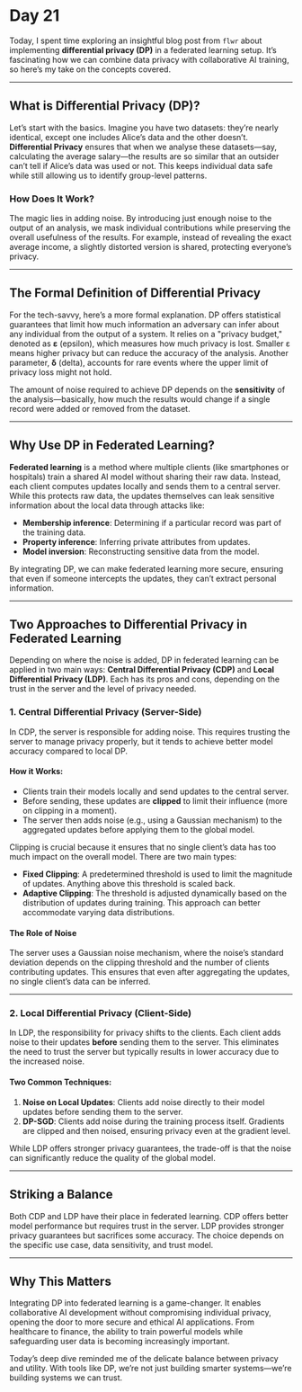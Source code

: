 # Day 21

Today, I spent time exploring an insightful blog post from `flwr` about implementing **differential privacy (DP)** in a federated learning setup. It’s fascinating how we can combine data privacy with collaborative AI training, so here’s my take on the concepts covered.

---

## What is Differential Privacy (DP)?

Let’s start with the basics. Imagine you have two datasets: they’re nearly identical, except one includes Alice’s data and the other doesn’t. **Differential Privacy** ensures that when we analyse these datasets—say, calculating the average salary—the results are so similar that an outsider can’t tell if Alice’s data was used or not. This keeps individual data safe while still allowing us to identify group-level patterns.

### How Does It Work?

The magic lies in adding noise. By introducing just enough noise to the output of an analysis, we mask individual contributions while preserving the overall usefulness of the results. For example, instead of revealing the exact average income, a slightly distorted version is shared, protecting everyone’s privacy.

---

## The Formal Definition of Differential Privacy

For the tech-savvy, here’s a more formal explanation. DP offers statistical guarantees that limit how much information an adversary can infer about any individual from the output of a system. It relies on a "privacy budget," denoted as **ε** (epsilon), which measures how much privacy is lost. Smaller ε means higher privacy but can reduce the accuracy of the analysis. Another parameter, **δ** (delta), accounts for rare events where the upper limit of privacy loss might not hold.

The amount of noise required to achieve DP depends on the **sensitivity** of the analysis—basically, how much the results would change if a single record were added or removed from the dataset.

---

## Why Use DP in Federated Learning?

**Federated learning** is a method where multiple clients (like smartphones or hospitals) train a shared AI model without sharing their raw data. Instead, each client computes updates locally and sends them to a central server. While this protects raw data, the updates themselves can leak sensitive information about the local data through attacks like:

- **Membership inference**: Determining if a particular record was part of the training data.
- **Property inference**: Inferring private attributes from updates.
- **Model inversion**: Reconstructing sensitive data from the model.

By integrating DP, we can make federated learning more secure, ensuring that even if someone intercepts the updates, they can’t extract personal information.

---

## Two Approaches to Differential Privacy in Federated Learning

Depending on where the noise is added, DP in federated learning can be applied in two main ways: **Central Differential Privacy (CDP)** and **Local Differential Privacy (LDP)**. Each has its pros and cons, depending on the trust in the server and the level of privacy needed.

### 1. Central Differential Privacy (Server-Side)

In CDP, the server is responsible for adding noise. This requires trusting the server to manage privacy properly, but it tends to achieve better model accuracy compared to local DP.

#### How it Works:

- Clients train their models locally and send updates to the central server.  
- Before sending, these updates are **clipped** to limit their influence (more on clipping in a moment).  
- The server then adds noise (e.g., using a Gaussian mechanism) to the aggregated updates before applying them to the global model.

Clipping is crucial because it ensures that no single client’s data has too much impact on the overall model. There are two main types:

- **Fixed Clipping**: A predetermined threshold is used to limit the magnitude of updates. Anything above this threshold is scaled back.  
- **Adaptive Clipping**: The threshold is adjusted dynamically based on the distribution of updates during training. This approach can better accommodate varying data distributions.

#### The Role of Noise

The server uses a Gaussian noise mechanism, where the noise’s standard deviation depends on the clipping threshold and the number of clients contributing updates. This ensures that even after aggregating the updates, no single client’s data can be inferred.

---

### 2. Local Differential Privacy (Client-Side)

In LDP, the responsibility for privacy shifts to the clients. Each client adds noise to their updates **before** sending them to the server. This eliminates the need to trust the server but typically results in lower accuracy due to the increased noise.

#### Two Common Techniques:

1. **Noise on Local Updates**: Clients add noise directly to their model updates before sending them to the server.  
2. **DP-SGD**: Clients add noise during the training process itself. Gradients are clipped and then noised, ensuring privacy even at the gradient level.

While LDP offers stronger privacy guarantees, the trade-off is that the noise can significantly reduce the quality of the global model.

---

## Striking a Balance

Both CDP and LDP have their place in federated learning. CDP offers better model performance but requires trust in the server. LDP provides stronger privacy guarantees but sacrifices some accuracy. The choice depends on the specific use case, data sensitivity, and trust model.

---

## Why This Matters

Integrating DP into federated learning is a game-changer. It enables collaborative AI development without compromising individual privacy, opening the door to more secure and ethical AI applications. From healthcare to finance, the ability to train powerful models while safeguarding user data is becoming increasingly important.

Today’s deep dive reminded me of the delicate balance between privacy and utility. With tools like DP, we’re not just building smarter systems—we’re building systems we can trust.
